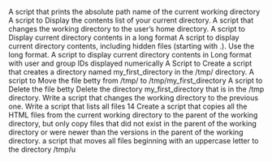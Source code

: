 A script that prints the absolute path name of the current working directory
A script to Display the contents list of your current directory.
A script that changes the working directory to the user’s home directory.
A script to Display current directory contents in a long format
A script to display current directory contents, including hidden files (starting with .). Use the long format.
A script to display current directory contents in Long format with user and group IDs displayed numerically
A Script to Create a script that creates a directory named my_first_directory in the /tmp/ directory.
A script to Move the file betty from /tmp/ to /tmp/my_first_directory
A script to Delete the file betty
Delete the directory my_first_directory that is in the /tmp directory.
Write a script that changes the working directory to the previous one.
Write a script that lists all files 
14 Create a script that copies all the HTML files from the current working directory to the parent of the working directory, but only copy files that did not exist in the parent of the working directory or were newer than the versions in the parent of the working directory.
 a script that moves all files beginning with an uppercase letter to the directory /tmp/u

